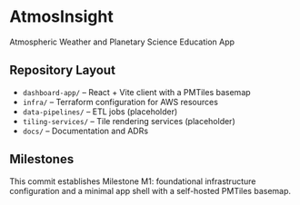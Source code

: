 # AtmosInsight
Atmospheric Weather and Planetary Science Education App

## Repository Layout

- `dashboard-app/` – React + Vite client with a PMTiles basemap
- `infra/` – Terraform configuration for AWS resources
- `data-pipelines/` – ETL jobs (placeholder)
- `tiling-services/` – Tile rendering services (placeholder)
- `docs/` – Documentation and ADRs

## Milestones

This commit establishes Milestone M1: foundational infrastructure configuration and a minimal app shell with a self-hosted PMTiles basemap.
